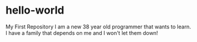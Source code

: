 # hello-world
My First Repository
I am a new 38 year old programmer that wants to learn.  I have a family that depends on me and I won't let them down!
